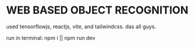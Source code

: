 # WEB BASED OBJECT RECOGNITION

used tensorflowjs, reactjs, vite, and tailwindcss. das all guys.

run in terminal:
npm i || npm run dev
